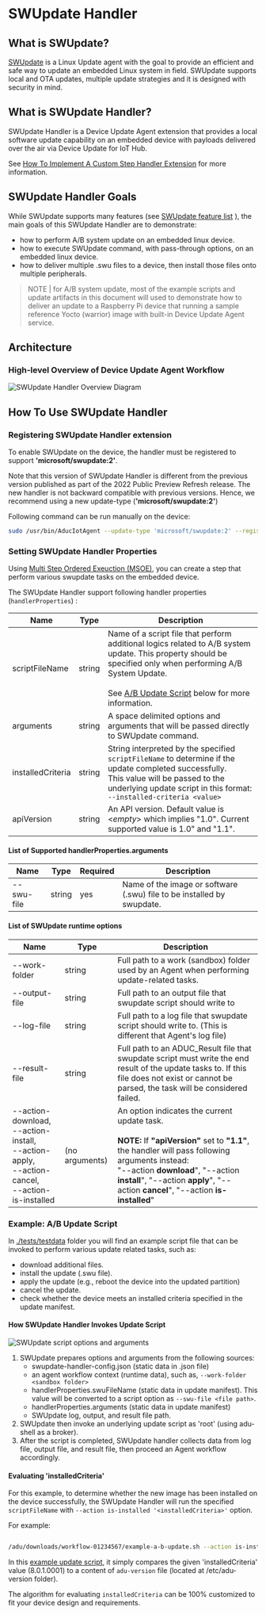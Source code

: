 # SWUpdate Handler

## What is SWUpdate?

[SWUpdate](https://github.com/sbabic/swupdate) is a Linux Update agent with the goal to provide an efficient and safe way to update an embedded Linux system in field. SWUpdate supports local and OTA updates, multiple update strategies and it is designed with security in mind.

## What is SWUpdate Handler?

SWUpdate Handler is a Device Update Agent extension that provides a local software update capability on an embedded device with payloads delivered over the air via Device Update for IoT Hub.

See [How To Implement A Custom Step Handler Extension](../../../../docs/agent-reference/how-to-implement-custom-update-handler.md) for more information.

## SWUpdate Handler Goals

While SWUpdate supports many features (see [SWUpdate feature list](https://github.com/sbabic/swupdate#features) ), the main goals of this SWUpdate Handler are to demonstrate:

- how to perform A/B system update on an embedded linux device.
- how to execute SWUpdate command, with pass-through options, on an embedded linux device.
- how to deliver multiple .swu files to a device, then install those files onto multiple peripherals.

> NOTE | for A/B system update, most of the example scripts and update artifacts in this document will used to demonstrate how to deliver an update to a Raspberry Pi device that running a sample reference Yocto (warrior) image with built-in Device Update Agent service.

## Architecture

### High-level Overview of Device Update Agent Workflow

![SWUpdate Handler Overview Diagram](./images/highlevel-overview-swupdate-handler-workflow.svg)

## How To Use SWUpdate Handler

### Registering SWUpdate Handler extension

To enable SWUpdate on the device, the handler must be registered to support **'microsoft/swupdate:2'**.

Note that this version of SWUpdate Handler is different from the previous version published as part of the 2022 Public Preview Refresh release. The new handler is not backward compatible with previous versions. Hence, we recommend using a new update-type (**'microsoft/swupdate:2'**)

Following command can be run manually on the device:

```sh
sudo /usr/bin/AducIotAgent --update-type 'microsoft/swupdate:2' --register-content-handler <full path to the handler file>
```

### Setting SWUpdate Handler Properties

Using [Multi Step Ordered Exeuction (MSOE)](), you can create a step that perform various swupdate tasks on the embedded device.

The SWUpdate Handler support following handler properties (`handlerProperties`) :

| Name | Type | Description |
|---|---|---|
| scriptFileName | string | Name of a script file that perform additional logics related to A/B system update. This property should be specified only when performing A/B System Update.<br/><br/> See [A/B Update Script](#ab-update-script) below for more information. |
| arguments | string | A space delimited options and arguments that will be passed directly to SWUpdate command.
| installedCriteria | string | String interpreted by the specified `scriptFileName` to determine if the update completed successfully. <br/> This value will be passed to the underlying update script in this format: `--installed-criteria <value>` |
| apiVersion | string | An API version. Default value is <*empty*> which implies "1.0". Current supported value is 1.0" and "1.1". |

#### List of Supported handlerProperties.arguments

| Name | Type | Required | Description |
|---|---|---|---|
|--swu-file| string | yes | Name of the image or software (.swu) file to be installed by swupdate.

#### List of SWUpdate runtime options

| Name | Type | Description |
|---|---|---|
|--work-folder| string | Full path to a work (sandbox) folder used by an Agent when performing update-related tasks. |
|--output-file|string|Full path to an output file that swupdate script should write to|
|--log-file|string| Full path to a log file that swupdate script should write to. (This is different that Agent's log file)|
|--result-file|string|Full path to an ADUC_Result file that swupdate script must write the end result of the update tasks to. If this file does not exist or cannot be parsed, the task will be considered failed.|
|--action-download,<br/>--action-install,<br/>--action-apply,<br/>--action-cancel,<br/>--action-is-installed| (no arguments)| An option indicates the current update task.<br/><br/>**NOTE:** If **"apiVersion"** set to **"1.1"**, the handler will pass following arguments instead:<br/>"--action **download**", "--action **install**", "--action **apply**", "--action **cancel**", "--action **is-installed**"

### Example: A/B Update Script

In [./tests/testdata](./tests/testdata/) folder you will find an example script file that can be invoked to perform various update related tasks, such as:

- download additional files.
- install the update (.swu file).
- apply the update (e.g., reboot the device into the updated partition)
- cancel the update.
- check whether the device meets an installed criteria specified in the update manifest.

#### How SWUpdate Handler Invokes Update Script

![SWUpdate script options and arguments](./images/swupdate-script-options-and-arguments.svg)

1. SWUpdate prepares options and arguments from the following sources:
   - swupdate-handler-config.json (static data in .json file)
   - an agent workflow context (runtime data), such as, `--work-folder <sandbox folder>`
   - handlerProperties.swuFileName (static data in update manifest). This value will be converted to a script option as `--swu-file <file path>`.
   - handlerProperties.arguments (static data in update manifest)
   - SWUpdate log, output, and result file path.
2. SWUpdate then invoke an underlying update script as 'root' (using adu-shell as a broker).
3. After the script is completed, SWUpdate handler collects data from log file, output file, and result file, then proceed an Agent workflow accordingly.

#### Evaluating 'installedCriteria'

For this example, to determine whether the new image has been installed on the device successfully, the SWUpdate Handler will run the specified `scriptFileName` with `--action is-installed '<installedCriteria>'` option.

For example:

```sh

/adu/downloads/workflow-01234567/example-a-b-update.sh --action is-installed --installed-criteria '8.0.1.0001'

```

In this [example update script](./tests/testdata/adu-yocto-ab-rootfs-update/example-a-b-update-2.1.sh), it simply compares the given 'installedCriteria' value (8.0.1.0001) to a content of `adu-version` file (located at /etc/adu-version folder).

The algorithm for evaluating `installedCriteria` can be 100% customized to fit your device design and requirements.

